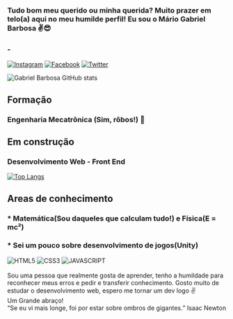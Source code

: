 

### Tudo bom meu querido ou minha querida? Muito prazer em telo(a) aqui no meu humilde perfil! Eu sou o Mário Gabriel Barbosa ✌️😎

### -


[![Instagram](https://img.shields.io/badge/Instagram-E4405F?style=for-the-badge&logo=instagram&logoColor=white)](https://www.instagram.com/mario.mgs1992/)
[![Facebook](https://img.shields.io/badge/Facebook-1877F2?style=for-the-badge&logo=facebook&logoColor=white)](https://www.facebook.com/profile.php?id=100079150071458)
[![Twitter](https://img.shields.io/badge/Twitter-1DA1F2?style=for-the-badge&logo=twitter&logoColor=white)](https://twitter.com/Mgs1992Mario)

![Gabriel Barbosa GitHub stats](https://github-readme-stats.vercel.app/api?username=GabrielBarbosa92&show_icons=true&theme=tokyonight)

## Formação
### Engenharia Mecatrônica (Sim, rôbos!) 🤖

## Em construção
### Desenvolvimento Web - Front End

[![Top Langs](https://github-readme-stats.vercel.app/api/top-langs/?username=GabrielBarbosa92&layout=compact)](https://github.com/anuraghazra/github-readme-stats)

## Areas de conhecimento
### * Matemática(Sou daqueles que calculam tudo!) e Física(E = mc²)
### * Sei um pouco sobre desenvolvimento de jogos(Unity)
<div>
<img style = "display: inline-block" alt = "HTML5" src = "https://img.shields.io/badge/HTML5-E34F26?style=for-the-badge&logo=html5&logoColor=white">
<img style = "display: inline-block" alt = "CSS3" src = "https://img.shields.io/badge/CSS3-1572B6?style=for-the-badge&logo=css3&logoColor=white">
<img style = "display: inline-block" alt = "JAVASCRIPT" src = "https://img.shields.io/badge/JavaScript-F7DF1E?style=for-the-badge&logo=javascript&logoColor=black">
</div>
<br/>
Sou uma pessoa que realmente gosta de aprender, tenho a humildade para reconhecer meus erros e pedir e transferir conhecimento. Gosto muito de estudar o desenvolvimento web, espero me tornar um dev logo ✌️
<br/>
Um Grande abraço!
<br/>
<q>Se eu vi mais longe, foi por estar sobre ombros de gigantes.</q>
<span>Isaac Newton</span>

